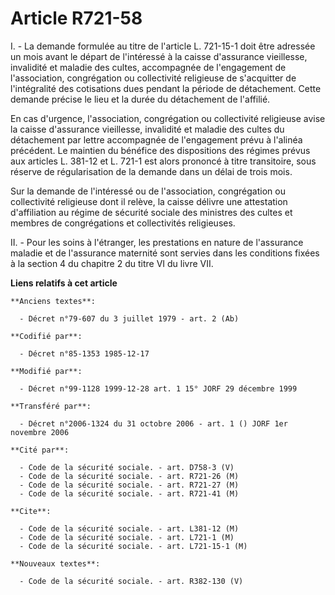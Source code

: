 # Article R721-58

I. - La demande formulée au titre de l'article L. 721-15-1 doit être adressée un mois avant le départ de l'intéressé à la
caisse d'assurance vieillesse, invalidité et maladie des cultes, accompagnée de l'engagement de l'association, congrégation
ou collectivité religieuse de s'acquitter de l'intégralité des cotisations dues pendant la période de détachement. Cette
demande précise le lieu et la durée du détachement de l'affilié.

En cas d'urgence, l'association, congrégation ou collectivité religieuse avise la caisse d'assurance vieillesse, invalidité
et maladie des cultes du détachement par lettre accompagnée de l'engagement prévu à l'alinéa précédent. Le maintien du
bénéfice des dispositions des régimes prévus aux articles L. 381-12 et L. 721-1 est alors prononcé à titre transitoire, sous
réserve de régularisation de la demande dans un délai de trois mois.

Sur la demande de l'intéressé ou de l'association, congrégation ou collectivité religieuse dont il relève, la caisse délivre
une attestation d'affiliation au régime de sécurité sociale des ministres des cultes et membres de congrégations et
collectivités religieuses.

II. - Pour les soins à l'étranger, les prestations en nature de l'assurance maladie et de l'assurance maternité sont servies
dans les conditions fixées à la section 4 du chapitre 2 du titre VI du livre VII.

**Liens relatifs à cet article**

	**Anciens textes**:

	  - Décret n°79-607 du 3 juillet 1979 - art. 2 (Ab)

	**Codifié par**:

	  - Décret n°85-1353 1985-12-17

	**Modifié par**:

	  - Décret n°99-1128 1999-12-28 art. 1 15° JORF 29 décembre 1999

	**Transféré par**:

	  - Décret n°2006-1324 du 31 octobre 2006 - art. 1 () JORF 1er novembre 2006

	**Cité par**:

	  - Code de la sécurité sociale. - art. D758-3 (V)
	  - Code de la sécurité sociale. - art. R721-26 (M)
	  - Code de la sécurité sociale. - art. R721-27 (M)
	  - Code de la sécurité sociale. - art. R721-41 (M)

	**Cite**:

	  - Code de la sécurité sociale. - art. L381-12 (M)
	  - Code de la sécurité sociale. - art. L721-1 (M)
	  - Code de la sécurité sociale. - art. L721-15-1 (M)

	**Nouveaux textes**:

	  - Code de la sécurité sociale. - art. R382-130 (V)

